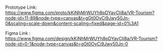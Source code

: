Prototype Link: https://www.figma.com/proto/kKiNhMrWUYh8pDYavCli8a/VR-Tourism?node-id=11-89&node-type=canvas&t=gGt0OyCi9Jwy50Jn-0&scaling=scale-down&content-scaling=fixed&page-id=0%3A1

Figma Link : https://www.figma.com/design/kKiNhMrWUYh8pDYavCli8a/VR-Tourism?node-id=0-1&node-type=canvas&t=gGt0OyCi9Jwy50Jn-0
